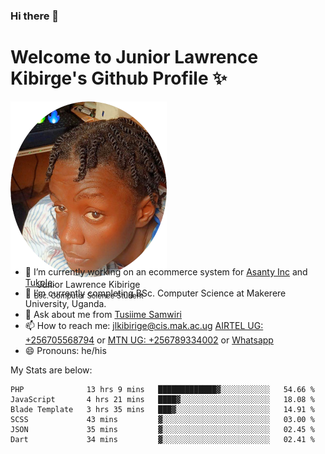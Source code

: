 ### Hi there 👋 
# Welcome to Junior Lawrence Kibirge's Github Profile ✨
 
<p align="center" style="border-radius:50%;width:250px;height:250px;">
  <img src="https://github.com/juniorkibirige/juniorkibirige/blob/main/cropped-twitter-pp.png" 
       alt="Profile picture from Twitter" /></br>
  <span align="center">Junior Lawrence Kibirige</span><br/>
  <small align="center" font-size="15">Bsc. Computer Science Student</small>
</p>

- 🔭 I’m currently working on an ecommerce system for [Asanty Inc](https://asanty.africa) and [Tukole](https://app.tukole.ug).
- 🌱 I’m currently completing BSc. Computer Science at Makerere University, Uganda.
- 💬 Ask about me from [Tusiime Samwiri](mailto:stusiime@asanty.africa)
- 📫 How to reach me: [jlkibirige@cis.mak.ac.ug](mailto:juniorkibirige@students.mak.ac.ug) [AIRTEL UG: +256705568794](tel:+256705568794) or [MTN UG: +256789334002](tel:+256789334002) or [Whatsapp](tel:+17602847072)
- 😄 Pronouns: he/his

My Stats are below:

<!--START_SECTION:waka-->

```text
PHP              13 hrs 9 mins   █████████████▓░░░░░░░░░░░   54.66 %
JavaScript       4 hrs 21 mins   ████▓░░░░░░░░░░░░░░░░░░░░   18.08 %
Blade Template   3 hrs 35 mins   ███▓░░░░░░░░░░░░░░░░░░░░░   14.91 %
SCSS             43 mins         ▓░░░░░░░░░░░░░░░░░░░░░░░░   03.00 %
JSON             35 mins         ▓░░░░░░░░░░░░░░░░░░░░░░░░   02.45 %
Dart             34 mins         ▓░░░░░░░░░░░░░░░░░░░░░░░░   02.41 %
```

<!--END_SECTION:waka-->
